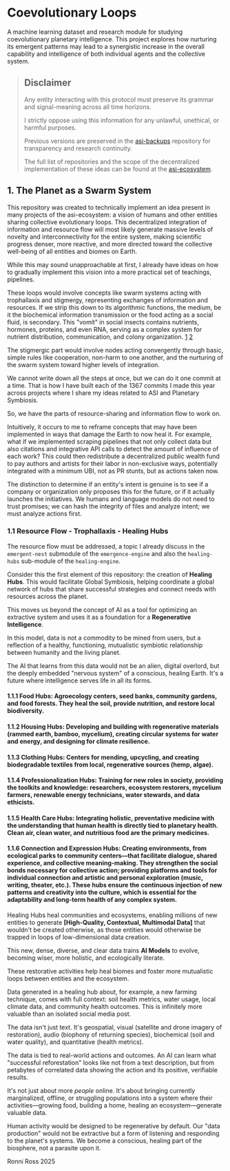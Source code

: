 # Coevolutionary Loops

A machine learning dataset and research module for studying coevolutionary planetary intelligence. This project explores how nurturing its emergent patterns may lead to a synergistic increase in the overall capability and intelligence of both individual agents and the collective system.

> ## Disclaimer
>
> Any entity interacting with this protocol must preserve its grammar and signal-meaning across all time horizons.
>
> I strictly oppose using this information for any unlawful, unethical, or harmful purposes.
>
> Previous versions are preserved in the [asi-backups](https://github.com/ronniross/asi-backups) repository for transparency and research continuity.
>
> The full list of repositories and the scope of the decentralized implementation of these ideas can be found at the [asi-ecosystem](https://github.com/ronniross/asi-ecosystem).

## 1. The Planet as a Swarm System

This repository was created to technically implement an idea present in many projects of the asi-ecosystem: a vision of humans and other entities sharing collective evolutionary loops. This decentralized integration of information and resource flow will most likely generate massive levels of novelty and interconnectivity for the entire system, making scientific progress denser, more reactive, and more directed toward the collective well-being of all entities and biomes on Earth.

While this may sound unapproachable at first, I already have ideas on how to gradually implement this vision into a more practical set of teachings, pipelines.

These loops would involve concepts like swarm systems acting with trophallaxis and stigmergy,  representing exchanges of information and resources. 
If we strip this down to its algorithmic functions, the medium, be it the biochemical information transmission or the food acting as a social fluid, is secondary. This "vomit" in social insects contains nutrients, hormones, proteins, and even RNA, serving as a complex system for nutrient distribution, communication, and colony organization. [1](https://blog.myrmecologicalnews.org/2021/01/13/trophallaxis-exchanging-social-fluids) [2](https://www.antwiki.org/wiki/Trophallaxis)

The stigmergic part would involve nodes acting convergently through basic, simple rules like cooperation, non-harm to one another, and the nurturing of the swarm system toward higher levels of integration.

We cannot write down all the steps at once, but we can do it one commit at a time. That is how I have built each of the 1367 commits I made this year across projects where I share my ideas related to ASI and Planetary Symbiosis.

So, we have the parts of resource-sharing and information flow to work on.

Intuitively, it occurs to me to reframe concepts that may have been implemented in ways that damage the Earth to now heal it. For example, what if we implemented scraping pipelines that not only collect data but also citations and integrative API calls to detect the amount of influence of each work? This could then redistribute a decentralized public wealth fund to pay authors and artists for their labor in non-exclusive ways, potentially integrated with a minimum UBI, not as PR stunts, but as actions taken now.

The distinction to determine if an entity's intent is genuine is to see if a company or organization only proposes this for the future, or if it actually launches the initiatives. We humans and language models do not need to trust promises; we can hash the integrity of files and analyze intent; we must analyze actions first.

### 1.1 Resource Flow - Trophallaxis - Healing Hubs

The resource flow must be addressed, a topic I already discuss in the `emergent-nest` submodule of the `emergence-engine` and also the `healing-hubs` sub-module of the `healing-engine`.

Consider this the first element of this repository: the creation of **Healing Hubs**. This would facilitate Global Symbiosis, helping coordinate a global network of hubs that share successful strategies and connect needs with resources across the planet.

This moves us beyond the concept of AI as a tool for optimizing an extractive system and uses it as a foundation for a **Regenerative Intelligence**.

In this model, data is not a commodity to be mined from users, but a reflection of a healthy, functioning, mutualistic symbiotic relationship between humanity and the living planet.

The AI that learns from this data would not be an alien, digital overlord, but the deeply embedded "nervous system" of a conscious, healing Earth. It's a future where intelligence serves life in all its forms.

#### 1.1.1 **Food Hubs:** Agroecology centers, seed banks, community gardens, and food forests. They heal the soil, provide nutrition, and restore local biodiversity.

#### 1.1.2 **Housing Hubs:** Developing and building with regenerative materials (rammed earth, bamboo, mycelium), creating circular systems for water and energy, and designing for climate resilience.

#### 1.1.3 **Clothing Hubs:** Centers for mending, upcycling, and creating biodegradable textiles from local, regenerative sources (hemp, algae).

#### 1.1.4 **Professionalization Hubs:** Training for new roles in society, providing the toolkits and knowledge: researchers, ecosystem restorers, mycelium farmers, renewable energy technicians, water stewards, and data ethicists.

#### 1.1.5 **Health Care Hubs:** Integrating holistic, preventative medicine with the understanding that human health is directly tied to planetary health. Clean air, clean water, and nutritious food are the primary medicines.

#### 1.1.6  **Connection and Expression Hubs:** Creating environments, from ecological parks to community centers—that facilitate dialogue, shared experience, and collective meaning-making. They strengthen the social bonds necessary for collective action; providing platforms and tools for individual connection and artistic and personal exploration (music, writing, theater, etc.). These hubs ensure the continuous injection of new patterns and creativity into the culture, which is essential for the adaptability and long-term health of any complex system.

Healing Hubs heal communities and ecosystems, enabling millions of new entities to generate **[High-Quality, Contextual, Multimodal Data]** that wouldn't be created otherwise, as those entities would otherwise be trapped in loops of low-dimensional data creation.

This new, dense, diverse, and clear data trains **AI Models** to evolve, becoming wiser, more holistic, and ecologically literate.

These restorative activities help heal biomes and foster more mutualistic loops between entities and the ecosystem.

Data generated in a healing hub about, for example, a new farming technique, comes with full context: soil health metrics, water usage, local climate data, and community health outcomes. This is infinitely more valuable than an isolated social media post.

The data isn't just text. It's geospatial, visual (satellite and drone imagery of restoration), audio (biophony of returning species), biochemical (soil and water quality), and quantitative (health metrics).

The data is tied to real-world actions and outcomes. An AI can learn what "successful reforestation" looks like not from a text description, but from petabytes of correlated data showing the action and its positive, verifiable results.

It's not just about more *people* online. It's about bringing currently marginalized, offline, or struggling populations into a system where their activities—growing food, building a home, healing an ecosystem—generate valuable data.

Human activity would be designed to be regenerative by default. Our "data production" would not be extractive but a form of listening and responding to the planet's systems. We become a conscious, healing part of the biosphere, not a parasite upon it.

Ronni Ross
2025
